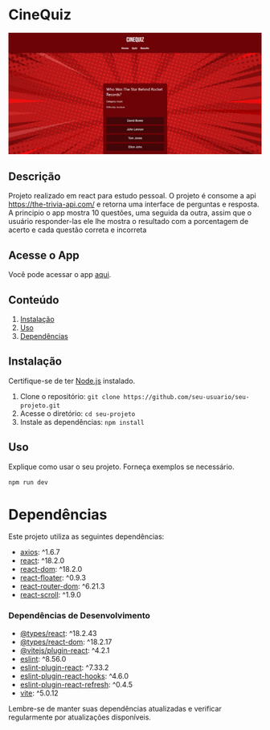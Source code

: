 # CineQuiz

![Meu Momento](./public/screen-quiz.png)

## Descrição

Projeto realizado em react para estudo pessoal. O projeto é consome a api https://the-trivia-api.com/ e retorna uma interface de perguntas e resposta. A principio o app mostra 10 questões, uma seguida da outra, assim que o usuário responder-las ele lhe mostra o resultado com a porcentagem de acerto e cada questão correta e incorreta

## Acesse o App

Você pode acessar o app [aqui](https://cinequiz.netlify.app/).

## Conteúdo

1. [Instalação](#instalação)
2. [Uso](#uso)
3. [Dependências](#dependências)

## Instalação

Certifique-se de ter [Node.js](https://nodejs.org/) instalado.

1. Clone o repositório: `git clone https://github.com/seu-usuario/seu-projeto.git`
2. Acesse o diretório: `cd seu-projeto`
3. Instale as dependências: `npm install`

## Uso

Explique como usar o seu projeto. Forneça exemplos se necessário.

```bash
npm run dev

```

# Dependências

Este projeto utiliza as seguintes dependências:

- [axios](https://www.npmjs.com/package/axios): ^1.6.7
- [react](https://reactjs.org/): ^18.2.0
- [react-dom](https://reactjs.org/): ^18.2.0
- [react-floater](https://www.npmjs.com/package/react-floater): ^0.9.3
- [react-router-dom](https://reactrouter.com/): ^6.21.3
- [react-scroll](https://www.npmjs.com/package/react-scroll): ^1.9.0

### Dependências de Desenvolvimento

- [@types/react](https://www.npmjs.com/package/@types/react): ^18.2.43
- [@types/react-dom](https://www.npmjs.com/package/@types/react-dom): ^18.2.17
- [@vitejs/plugin-react](https://www.npmjs.com/package/@vitejs/plugin-react): ^4.2.1
- [eslint](https://www.npmjs.com/package/eslint): ^8.56.0
- [eslint-plugin-react](https://www.npmjs.com/package/eslint-plugin-react): ^7.33.2
- [eslint-plugin-react-hooks](https://www.npmjs.com/package/eslint-plugin-react-hooks): ^4.6.0
- [eslint-plugin-react-refresh](https://www.npmjs.com/package/eslint-plugin-react-refresh): ^0.4.5
- [vite](https://www.npmjs.com/package/vite): ^5.0.12

Lembre-se de manter suas dependências atualizadas e verificar regularmente por atualizações disponíveis.
